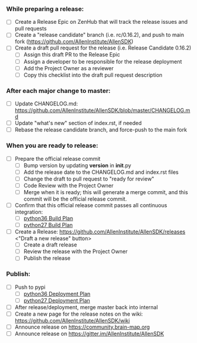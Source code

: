 ### While preparing a release:

- [ ] Create a Release Epic on ZenHub that will track the release issues and pull requests
- [ ] Create a "release candidate" branch (i.e. rc/0.16.2), and push to main fork (https://github.com/AllenInstitute/AllenSDK)
- [ ] Create a draft pull request for the release (i.e. Release Candidate 0.16.2)
  - [ ] Assign this draft PR to the Release Epic
  - [ ] Assign a developer to be responsible for the release deployment
  - [ ] Add the Project Owner as a reviewer
  - [ ] Copy this checklist into the draft pull request description

### After each major change to master:

- [ ] Update CHANGELOG.md: https://github.com/AllenInstitute/AllenSDK/blob/master/CHANGELOG.md
- [ ] Update "what's new" section of index.rst, if needed
- [ ] Rebase the release candidate branch, and force-push to the main fork

### When you are ready to release:

- [ ] Prepare the official release commit
  - [ ] Bump version by updating __version__ in __init__.py
  - [ ] Add the release date to the CHANGELOG.md and index.rst files
  - [ ] Change the draft to pull request to "ready for review"
  - [ ] Code Review with the Project Owner
  - [ ] Merge when it is ready; this will generate a merge commit, and this commit will be the official release commit.
- [ ] Confirm that this official release commit passes all continuous integration:
  - [ ] [python36 Build Plan](http://bamboo.corp.alleninstitute.org/browse/IFR-APG)
  - [ ] [python27 Build Plan](http://bamboo.corp.alleninstitute.org/browse/IFR-AAG)
- [ ] Create a Release: https://github.com/AllenInstitute/AllenSDK/releases <"Draft a new release" button>
  - [ ] Create a draft release
  - [ ] Review the release with the Project Owner
  - [ ] Publish the release

### Publish:

- [ ] Push to pypi
  - [ ] [python36 Deployment Plan](http://bamboo.corp.alleninstitute.org/deploy/viewDeploymentProjectEnvironments.action?id=169639939)
  - [ ] [python27 Deployment Plan](http://bamboo.corp.alleninstitute.org/deploy/viewDeploymentProjectEnvironments.action?id=169639938)
- [ ] After release/deployment, merge master back into internal
- [ ] Create a new page for the release notes on the wiki: https://github.com/AllenInstitute/AllenSDK/wiki
- [ ] Announce release on https://community.brain-map.org
- [ ] Announce release on https://gitter.im/AllenInstitute/AllenSDK
